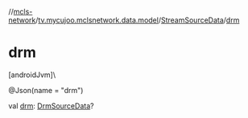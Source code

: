 //[mcls-network](../../../index.md)/[tv.mycujoo.mclsnetwork.data.model](../index.md)/[StreamSourceData](index.md)/[drm](drm.md)

# drm

[androidJvm]\

@Json(name = &quot;drm&quot;)

val [drm](drm.md): [DrmSourceData](../-drm-source-data/index.md)?
